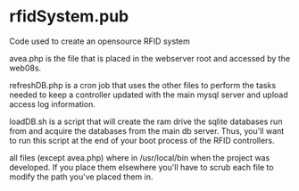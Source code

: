 # rfidSystem.pub
Code used to create an opensource RFID system

avea.php is the file that is placed in the webserver root and accessed by the web08s.

refreshDB.php is a cron job that uses the other files to perform the tasks needed to keep a controller
updated with the main mysql server and upload access log information.

loadDB.sh is a script that will create the ram drive the sqlite databases run from and acquire the databases from the main db server.
Thus, you'll want to run this script at the end of your boot process of the RFID controllers.

all files (except avea.php) where in /usr/local/bin when the project was developed. If you place them elsewhere you'll
have to scrub each file to modify the path you've placed them in.
